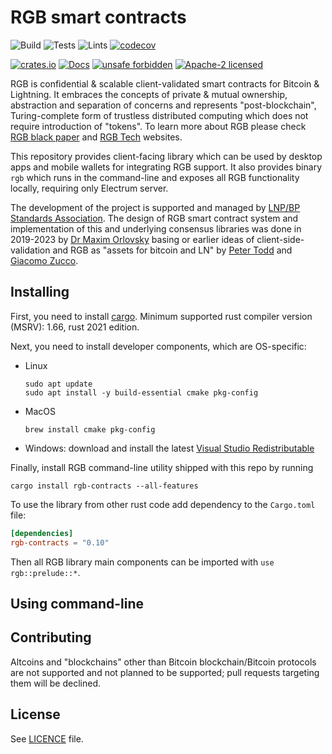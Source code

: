 # RGB smart contracts 

![Build](https://github.com/RGB-WG/rgb/workflows/Build/badge.svg)
![Tests](https://github.com/RGB-WG/rgb/workflows/Tests/badge.svg)
![Lints](https://github.com/RGB-WG/rgb/workflows/Lints/badge.svg)
[![codecov](https://codecov.io/gh/RGB-WG/rgb/branch/master/graph/badge.svg)](https://codecov.io/gh/RGB-WG/rgb)

[![crates.io](https://img.shields.io/crates/v/rgb)](https://crates.io/crates/rgb)
[![Docs](https://docs.rs/rgb/badge.svg)](https://docs.rs/rgb)
[![unsafe forbidden](https://img.shields.io/badge/unsafe-forbidden-success.svg)](https://github.com/rust-secure-code/safety-dance/)
[![Apache-2 licensed](https://img.shields.io/crates/l/bp-core)](./LICENSE)

RGB is confidential & scalable client-validated smart contracts for Bitcoin &
Lightning. It embraces the concepts of private & mutual ownership, abstraction 
and separation of concerns and represents "post-blockchain", Turing-complete 
form of trustless distributed computing which does not require introduction of 
"tokens". To learn more about RGB please check [RGB black paper][Blackpaper]
and [RGB Tech] websites.

This repository provides client-facing library which can be used by desktop 
apps and mobile wallets for integrating RGB support. It also provides binary 
`rgb` which runs in the command-line and exposes all RGB functionality locally,
requiring only Electrum server.

The development of the project is supported and managed by [LNP/BP Standards
Association][Association]. The design of RGB smart contract system and
implementation of this and underlying consensus libraries was done in 2019-2023
by [Dr Maxim Orlovsky][Max] basing or earlier ideas of client-side-validation
and RGB as "assets for bitcoin and LN" by [Peter Todd][Todd] and
[Giacomo Zucco][Zucco].


## Installing

First, you need to install [cargo](https://doc.rust-lang.org/cargo/).
Minimum supported rust compiler version (MSRV): 1.66, rust 2021 edition.

Next, you need to install developer components, which are OS-specific:

* Linux
  ```
  sudo apt update
  sudo apt install -y build-essential cmake pkg-config
  ```

* MacOS
  ```
  brew install cmake pkg-config
  ```

* Windows: download and install the latest [Visual Studio Redistributable][VS]

Finally, install RGB command-line utility shipped with this repo by running
```
cargo install rgb-contracts --all-features
```

To use the library from other rust code add dependency to the `Cargo.toml` file:
```toml
[dependencies]
rgb-contracts = "0.10"
```

Then all RGB library main components can be imported with `use rgb::prelude::*`.


## Using command-line


## Contributing

Altcoins and "blockchains" other than Bitcoin blockchain/Bitcoin protocols are
not supported and not planned to be supported; pull requests targeting them will
be declined.


## License

See [LICENCE](LICENSE) file.


[Association]: https://lnp-bp.org
[Blackpaper]: https://blackpaper.rgb.tech
[RGB Tech]: https://rgb.tech
[FAQ]: https://rgbfaq.com
[Max]: https://github.com/dr-orlovsky
[Todd]: https://petertodd.org/
[Zucco]: https://giacomozucco.com/
[VS]: https://learn.microsoft.com/en-us/cpp/windows/latest-supported-vc-redist?view=msvc-170